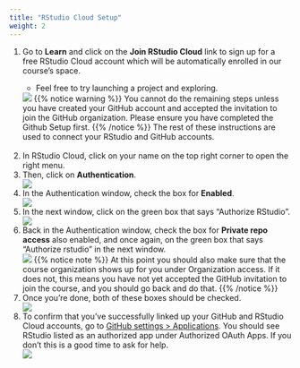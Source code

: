 ```yaml
---
title: "RStudio Cloud Setup"
weight: 2
---
```


<ol>
<li>Go to <strong>Learn</strong> and click on the <strong>Join RStudio Cloud</strong> link to sign up for a free RStudio Cloud account which will be automatically enrolled in our course’s space.</li>
  <ul>
  <li>Feel free to try launching a project and exploring.</li>
  </ul>
  
<img src="/images/troubleshoot/rstudio-cloud.png"/>
{{% notice warning %}}
You cannot do the remaining steps unless you have created your GitHub account and accepted the invitation to join the GitHub organization. Please ensure you have completed the <a id="GitHubSetup">Github Setup</a> first.
{{% /notice %}}
The rest of these instructions are used to connect your RStudio and GitHub accounts.
<br><br>
<li>In <a id="RStudioCloud">RStudio Cloud</a>, click on your name on the top right corner to open the right menu.</li>
<li>Then, click on <strong>Authentication</strong>.</li>
<img src="/images/troubleshoot/github-auth-1.png"/>
<li>In the Authentication window, check the box for <strong>Enabled</strong>.</li>
<img src="/images/troubleshoot/github-auth-2.png"/>
<li>In the next window, click on the green box that says “Authorize RStudio”.</li>
<img src="/images/troubleshoot/github-auth-3.png"/>
<li>Back in the Authentication window, check the box for <strong>Private repo access</strong> also enabled, and once again, on the green box that says “Authorize rstudio” in the next window.</li>
<img src="/images/troubleshoot/github-auth-4.png"/>
{{% notice note %}}
At this point you should also make sure that the course organization shows up for you under Organization access. If it does not, this means you have not yet accepted the GitHub invitation to join the course, and you should go back and do that.
{{% /notice %}}
<li>Once you’re done, both of these boxes should be checked.</li>
<img src="/images/troubleshoot/github-auth-5.png"/>
<li>To confirm that you’ve successfully linked up your GitHub and RStudio Cloud accounts, go to <a href="https://github.com/settings/applications">GitHub settings > Applications</a>. You should see RStudio listed as an authorized app under Authorized OAuth Apps. If you don’t this is a good time to ask for <a id="help">help</a>.</li>
<img src="/images/troubleshoot/github-auth-6.png"/>
</ol>

<!-- To setup the links -->  
<script src="/js/links.js"/>